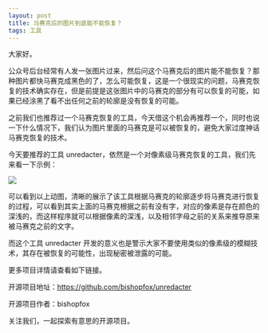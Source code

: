 ```yaml
---
layout: post
title: 马赛克后的图片到底能不能恢复？
tags: 工具
---
```


大家好。

公众号后台经常有人发一张图片过来，然后问这个马赛克后的图片能不能恢复？那种图片都快马赛克成黑色的了，怎么可能恢复，这是一个很现实的问题，马赛克恢复的技术确实存在，但是前提是这张图片中的马赛克的部分有可以恢复的可能，如果已经涂黑了看不出任何之前的轮廓是没有恢复的可能。

之前我们也推荐过一个马赛克恢复的工具，今天借这个机会再推荐一个，同时也说一下什么情况下，我们认为图片里面的马赛克是可以被恢复的，避免大家过度神话马赛克恢复的技术。

今天要推荐的工具 unredacter，依然是一个对像素级马赛克恢复的工具，我们先来看一下示例：

![](https://raw.githubusercontent.com/BishopFox/unredacter/main/img/wow_such_secrets.gif)

可以看到以上动图，清晰的展示了该工具根据马赛克的轮廓逐步将马赛克进行恢复的过程，可以看到其实上面的马赛克根据之前有没有字，对应的像素是存在颜色的深浅的，而这样程序就可以根据像素的深浅，以及相邻字母之前的关系来推导原来被马赛克之前的文字。

而这个工具 unredacter 开发的意义也是警示大家不要使用类似的像素级的模糊技术，其存在被恢复的可能性，出现秘密被泄露的可能。

更多项目详情请查看如下链接。

开源项目地址：https://github.com/bishopfox/unredacter

开源项目作者：bishopfox

关注我们，一起探索有意思的开源项目。
